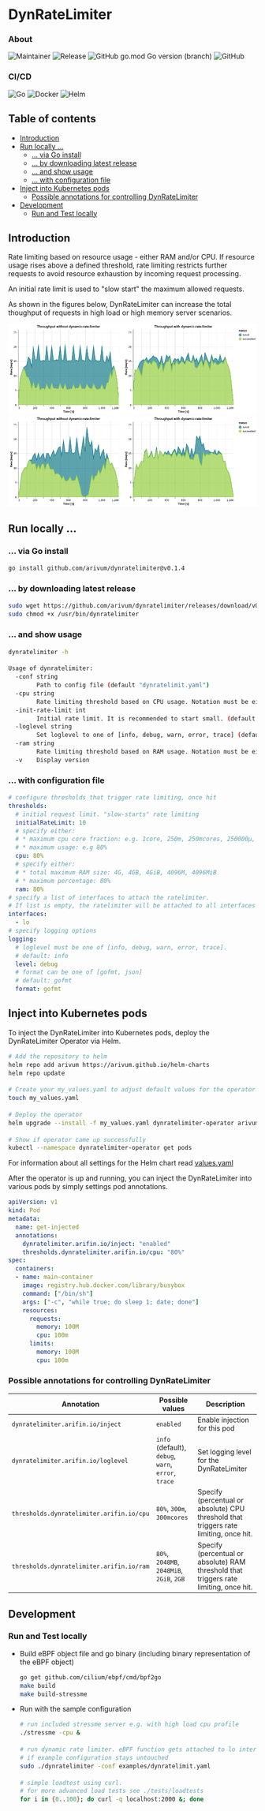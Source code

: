 # DynRateLimiter

### About
![Maintainer](https://img.shields.io/badge/maintainer-arivum-blue)
![Release](https://img.shields.io/github/v/release/arivum/dynratelimiter)
![GitHub go.mod Go version (branch)](https://img.shields.io/github/go-mod/go-version/arivum/dynratelimiter) 
![GitHub](https://img.shields.io/github/license/arivum/dynratelimiter)

### CI/CD
![Go](https://img.shields.io/github/workflow/status/arivum/dynratelimiter/Go?label=Go)
![Docker](https://img.shields.io/github/workflow/status/arivum/dynratelimiter/Docker%20Image%20CI?label=Docker)
![Helm](https://img.shields.io/github/workflow/status/arivum/dynratelimiter/Helm?label=Helm)

## Table of contents
* [Introduction](#introduction)
* [Run locally ...](#run-locally-)
  + [... via Go install](#-via-go-install)
  + [... by downloading latest release](#-by-downloading-latest-release)
  + [... and show usage](#-and-show-usage)
  + [... with configuration file](#-with-configuration-file)
* [Inject into Kubernetes pods](#inject-into-kubernetes-pods)
  + [Possible annotations for controlling DynRateLimiter](#possible-annotations-for-controlling-dynratelimiter)
* [Development](#development)
  + [Run and Test locally](#run-and-test-locally)

## Introduction

Rate limiting based on resource usage - either RAM and/or CPU. If resource usage rises above a defined threshold, rate limiting restricts further requests to avoid resource exhaustion by incoming request processing.

An initial rate limit is used to "slow start" the maximum allowed requests.

As shown in the figures below, DynRateLimiter can increase the total thoughput of requests in high load or high memory server scenarios.

![](tests/loadtest/base.png)
![](tests/loadtest/spike.png)

## Run locally ...

### ... via Go install
```bash
go install github.com/arivum/dynratelimiter@v0.1.4
```

### ... by downloading latest release
```bash
sudo wget https://github.com/arivum/dynratelimiter/releases/download/v0.1.4/dynratelimiter -O /usr/bin/dynratelimiter
sudo chmod +x /usr/bin/dynratelimiter
```

### ... and show usage
```bash
dynratelimiter -h

Usage of dynratelimiter:
  -conf string
        Path to config file (default "dynratelimit.yaml")
  -cpu string
        Rate limiting threshold based on CPU usage. Notation must be either e.g. 80%% or 300ms
  -init-rate-limit int
        Initial rate limit. It is recommended to start small. (default 10)
  -loglevel string
        Set loglevel to one of [info, debug, warn, error, trace] (default "info")
  -ram string
        Rate limiting threshold based on RAM usage. Notation must be either e.g. 80%%, 2048MiB, 2048MB, 2GiB or 2GB
  -v    Display version
```

### ... with configuration file
```yaml
# configure thresholds that trigger rate limiting, once hit
thresholds:
  # initial request limit. "slow-starts" rate limiting
  initialRateLimit: 10
  # specify either:
  # * maximum cpu core fraction: e.g. 1core, 250m, 250mcores, 250000µ, 250000µcores
  # * maximum usage: e.g 80%
  cpu: 80%
  # specify either:
  # * total maximum RAM size: 4G, 4GB, 4GiB, 4096M, 4096MiB
  # * maximum percentage: 80%
  ram: 80%
# specify a list of interfaces to attach the ratelimiter.
# If list is empty, the ratelimiter will be attached to all interfaces in the current netns
interfaces:
  - lo
# specify logging options
logging:
  # loglevel must be one of [info, debug, warn, error, trace].
  # default: info
  level: debug
  # format can be one of [gofmt, json]
  # default: gofmt
  format: gofmt
```

## Inject into Kubernetes pods

To inject the DynRateLimiter into Kubernetes pods, deploy the DynRateLimiter Operator via Helm.

```bash
# Add the repository to helm
helm repo add arivum https://arivum.github.io/helm-charts
helm repo update

# Create your my_values.yaml to adjust default values for the operator
touch my_values.yaml

# Deploy the operator
helm upgrade --install -f my_values.yaml dynratelimiter-operator arivum/dynratelimiter-operator

# Show if operator came up successfully
kubectl --namespace dynratelimiter-operator get pods
```

For information about all settings for the Helm chart read [values.yaml](./build/helm/dynratelimiter-operator/values.yaml)

After the operator is up and running, you can inject the DynRateLimiter into various pods by simply settings pod annotations.

```yaml
apiVersion: v1
kind: Pod
metadata:
  name: get-injected
  annotations: 
    dynratelimiter.arifin.io/inject: "enabled"
    thresholds.dynratelimiter.arifin.io/cpu: "80%"
spec:
  containers:
  - name: main-container
    image: registry.hub.docker.com/library/busybox
    command: ["/bin/sh"]
    args: ["-c", "while true; do sleep 1; date; done"]
    resources:
      requests:
        memory: 100M
        cpu: 100m
      limits:
        memory: 100M
        cpu: 100m
```

### Possible annotations for controlling DynRateLimiter

| Annotation | Possible values |Description |
| ---------- | --------------- | ---------- |
| `dynratelimiter.arifin.io/inject` | `enabled` | Enable injection for this pod |
| `dynratelimiter.arifin.io/loglevel` | `info` (default), `debug`, `warn`, `error`, `trace` | Set logging level for the DynRateLimiter |
| `thresholds.dynratelimiter.arifin.io/cpu` | `80%`, `300m`, `300mcores` | Specify (percentual or absolute) CPU threshold that triggers rate limiting, once hit. |
| `thresholds.dynratelimiter.arifin.io/ram` | `80%`, `2048MB`, `2048MiB`, `2GiB`, `2GB` | Specify (percentual or absolute) RAM threshold that triggers rate limiting, once hit. |

## Development
### Run and Test locally

* Build eBPF object file and go binary (including binary representation of the eBPF object)
  ```bash
  go get github.com/cilium/ebpf/cmd/bpf2go
  make build
  make build-stressme
  ```
* Run with the sample configuration
  ```bash
  # run included stressme server e.g. with high load cpu profile
  ./stressme -cpu &

  # run dynamic rate limiter. eBPF function gets attached to lo interface
  # if example configuration stays untouched
  sudo ./dynratelimiter -conf examples/dynratelimit.yaml
  
  # simple loadtest using curl.
  # for more advanced load tests see ./tests/loadtests
  for i in {0..100}; do curl -q localhost:2000 &; done
  ```

<!-- ### Rate limit calculation
```math
\begin{aligned}
t \in [0,1]     &&&&&&&   \text{resource threshold} \\
r \in \N        &&&&&&&   \text{rate limit} \\
a \in \N        &&&&&&&   \text{accepted requests} \\
m_{max}         &&&&&&&   \text{available resource maximum} \\
m_{cur}         &&&&&&&   \text{current resource usage} \\
\text{}
\end{aligned}
```
```math
\Delta r = \left\{
  \begin{array}{ c l }
    r \cdot (t-\frac{m_{cur}}{m_{max}}) & \quad \textrm{if } (a \geq 0.8\cdot r \textbf{ || } m_{cur} \geq t \cdot  m_{max}) \\
    0                 & \quad \textrm{otherwise}
  \end{array}
\right.
``` -->
